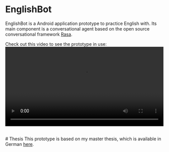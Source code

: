 # EnglishBot
EnglishBot is a Android application prototype to practice English with. Its main component is a conversational agent based on the open source conversational framework [Rasa](https://rasa.com/).

Check out this video to see the prototype in use:
<video src="englishbot.mp4" width="500" controls preload></video>




<br/>
# Thesis
This prototype is based on my master thesis, which is available in German 
<a href="assets/thesis_lampesberger_cc.pdf" target="_blank">here</a>.
